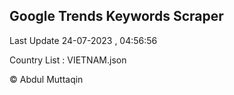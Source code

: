 

## Google Trends Keywords Scraper 
 
Last Update 24-07-2023 , 04:56:56

Country List :
VIETNAM.json



© Abdul Muttaqin 
